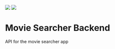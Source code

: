 ![](https://github.com/citrone/movie-searcher-backend/workflows/Node%20CI/badge.svg)
![](https://img.shields.io/npm/l/express)
# Movie Searcher Backend
API for the movie searcher app
